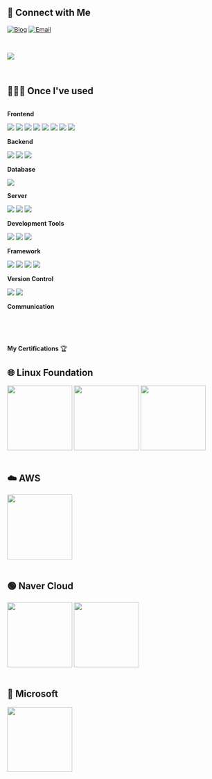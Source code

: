 
## 🚀 Connect with Me

[![Blog](https://img.shields.io/badge/Blog-Visit%20Now-blue?style=for-the-badge&logo=githubpages)](https://mungops.github.io/)
[![Email](https://img.shields.io/badge/Email-Contact%20Me-red?style=for-the-badge&logo=gmail)](mailto:snoopy.mung@gmail.com)

<br>

![](https://yourbasic.org/golang/square-gopher.png)

&nbsp;

## 🙋🏻‍♂️ Once I've used
<div style="display:flex; flex-direction:column; align-items:flex-start;">
    <!-- Frontend -->
    <p><strong>Frontend</strong></p>
    <div>
        <img src="https://img.shields.io/badge/html5-E34F26?style=flat-square&logo=html5&logoColor=white"> 
        <img src="https://img.shields.io/badge/css-1572B6?style=flat-square&logo=css3&logoColor=white"> 
        <img src="https://img.shields.io/badge/javascript-F7DF1E?style=flat-square&logo=javascript&logoColor=black">
        <img src="https://img.shields.io/badge/bootstrap-7952B3?style=flat-square&logo=bootstrap&logoColor=white">
        <img src="https://img.shields.io/badge/React-61DAFB?style=flat-square&logo=react&logoColor=black">
        <img src="https://img.shields.io/badge/JQuery-0769AD?style=flat-square&logo=jquery&logoColor=white">
        <img src="https://img.shields.io/badge/Ajax-00758F?style=flat-square&logo=ajax&logoColor=white">
        <img src="https://img.shields.io/badge/TypeScript-3178C6?style=flat-square&logo=typescript&logoColor=white">
    </div>
    <!-- Backend -->
    <p><strong>Backend</strong></p>
    <div>
        <img src="https://img.shields.io/badge/Java-007396?style=for-the-badge&logo=Java&logoColor=white"> 
        <img src="https://img.shields.io/badge/Node.js-339933?style=for-the-badge&logo=node.js&logoColor=white">
        <img src="https://img.shields.io/badge/Python-3776AB?style=for-the-badge&logo=python&logoColor=white"> 
    </div>
    <!-- Database -->
    <p><strong>Database</strong></p>
    <div>
        <img src="https://img.shields.io/badge/mysql-4479A1?style=for-the-badge&logo=mysql&logoColor=white"> 
    </div>
    <!-- Server -->
    <p><strong>Server</strong></p>
    <div>
        <img src="https://img.shields.io/badge/linux-FCC624?style=for-the-badge&logo=linux&logoColor=black"> 
        <img src="https://img.shields.io/badge/apache tomcat-F8DC75?style=for-the-badge&logo=apachetomcat&logoColor=black">
        <img src="https://img.shields.io/badge/Amazon AWS-232F3E?style=for-the-badge&logo=amazon aws&logoColor=white"> 
    </div>
    <!-- Development Tools -->
    <p><strong>Development Tools</strong></p>
    <div>
        <img src="https://img.shields.io/badge/IntelliJ IDEA-000000?style=flat-square&logo=intellij-idea&logoColor=white">
        <img src="https://img.shields.io/badge/Visual Studio Code-007ACC?style=flat-square&logo=visual-studio-code&logoColor=white">
        <img src="https://img.shields.io/badge/Anaconda-44A833?style=flat-square&logo=anaconda&logoColor=white">
    </div>
    <!-- Framework -->
    <p><strong>Framework</strong></p>
    <div>
        <img src="https://img.shields.io/badge/Spring-6DB33F?style=flat-square&logo=spring&logoColor=white">
        <img src="https://img.shields.io/badge/Spring Boot-6DB33F?style=flat-square&logo=spring-boot&logoColor=white">
        <img src="https://img.shields.io/badge/Flask-000000?style=flat-square&logo=flask&logoColor=white">
        <img src="https://img.shields.io/badge/Bootstrap-7952B3?style=flat-square&logo=bootstrap&logoColor=white">
    </div>
    <!-- Version Control -->
    <p><strong>Version Control</strong></p>
    <div>
        <img src="https://img.shields.io/badge/Git-F05032?style=flat-square&logo=git&logoColor=white">
        <img src="https://img.shields.io/badge/GitHub-181717?style=flat-square&logo=github&logoColor=white">
    </div>
    <!-- Communication -->
    <p><strong>Communication</strong></p>
    <div>
    </div>
</div><br>
</div>

<br>

<br>

**My Certifications** 🏆


<div class="certification-container">
  <!-- Linux Foundation -->
  <h2 class="cert-header">🌐 Linux Foundation</h2>
  <div class="cert-grid">
        <img src="http://mungops.github.io/images/Certification/CKA.png", style="width:150px; height:150px;">
        <img src="http://mungops.github.io/images/Certification/CKAD.png", style="width:150px; height:150px;">
        <img src="http://mungops.github.io/images/Certification/CKS.png", style="width:150px; height:150px;">
  </div>

<br>

  <!-- AWS -->
  <h2 class="cert-header">☁️ AWS</h2>
  <div class="cert-grid">
    <img src="http://mungops.github.io/images/Certification/SOA.png", style="width:150px; height:150px;">
  </div>

<br>

  <!-- Naver Cloud -->
  <h2 class="cert-header">🟢 Naver Cloud</h2>
      <div class="cert-grid">
        <img src="http://mungops.github.io/images/Certification/NCP.png", style="width:150px; height:150px;">
        <img src="http://mungops.github.io/images/Certification/NCA.png", style="width:150px; height:150px;">
      </div>

<br>

  <!-- Microsoft -->
  <h2 class="cert-header">🔵 Microsoft</h2>
  <div class="cert-grid">
        <img src="http://mungops.github.io/images/Certification/AZ900.png", style="width:150px; height:150px;">
  </div>

